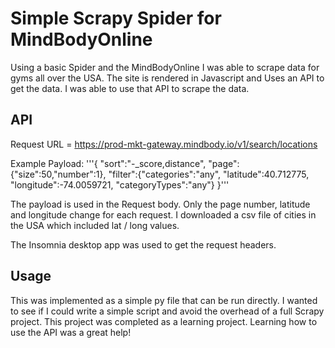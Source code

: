 # Simple Scrapy Spider for MindBodyOnline

Using a basic Spider and the MindBodyOnline I was able to scrape data for gyms all over the USA. The site is rendered in Javascript and Uses an API to get the data. I was able to use that API to scrape the data.

## API

Request URL = https://prod-mkt-gateway.mindbody.io/v1/search/locations

Example Payload: '''{
                              "sort":"-_score,distance",
                              "page":{"size":50,"number":1},
                              "filter":{"categories":"any",
                                        "latitude":40.712775,
                                        "longitude":-74.0059721,
                                        "categoryTypes":"any"}
                       }'''

The payload is used in the Request body. Only the page number, latitude and longitude change for each request. I downloaded a csv file of cities in the USA which included lat / long values. 

The Insomnia desktop app was used to get the request headers.

## Usage

This was implemented as a simple py file that can be run directly. I wanted to see if I could write a simple script and avoid the overhead of a full Scrapy project. This project was completed as a learning project. Learning how to use the API was a great help!

